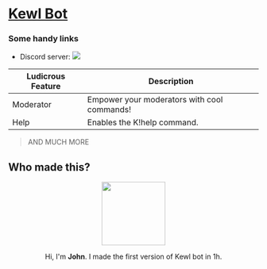 
# [Kewl Bot](https://github.com/johnmihadasis/kewlbot)

### Some handy links

* Discord server: [<img src="https://discord.com/api/guilds/839447938731212810/widget.png">](https://discord.gg/RvYXByR94G)

|Ludicrous Feature|Description|
|-------|-----------|
|Moderator|Empower your moderators with cool commands!|
|Help|Enables the K!help command.|
> AND MUCH MORE

## Who made this?

<p align="center">
<img src="https://cdn.discordapp.com/avatars/494105564335308811/f71992d355c1173915c62300f8a43954.png?size=4096" 
     width="128" 
     height="128" />
</p>
<p align="center">
Hi, I'm <b>John</b>. I made the first version of Kewl bot in 1h.
</p>
